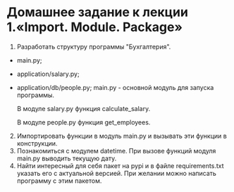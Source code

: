 # Домашнее задание к лекции 1.«Import. Module. Package»
1. Разработать структуру программы "Бухгалтерия".
- main.py;
- application/salary.py;
- application/db/people.py;
  main.py - основной модуль для запуска программы.
	
  В модуле salary.py функция calculate_salary.
	
  В модуле people.py функция get_employees.
	
2. Импортировать функции в модуль main.py и вызывать эти функции в конструкции.
3. Познакомиться с модулем datetime. При вызове функций модуля main.py выводить текущую дату.
4. Найти интересный для себя пакет на pypi и в файле requirements.txt указать его с актуальной версией. При желании можно написать программу с этим пакетом.

